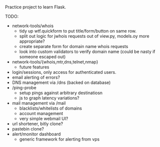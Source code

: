 Practice project to learn Flask.

TODO:

- network-tools/whois
  - tidy up wtf.quickform to put title/form/button on same row.
  - split out logic for jwhois requests out of view.py, models.oy more appropriate?
  - create separate form for domain name whois requests
  - look into custom validators to verify domain name (could be nasty if someone escaped out)
- network-tools/{whois,mtr,dns,telnet,nmap}
  - future features
- login/sessions, only access for authenticated users.
- email alerting of errors?
- DNS management via /dns (backed on database)
- /ping-probe
  - setup pings against arbitrary destinatiosn
  - js to graph latency variations?
- mail management via /mail
  - blacklists/whitelists of domains
  - account management
  - very simple webmail UI?
- url shortener, bitly clone?
- pastebin clone?
- alert/monitor dashboard
  - generic framework for alerting from vps

